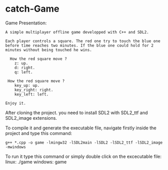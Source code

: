 # catch-Game

  Game Presentation:
  
    A simple multiplayer offline game developped with C++ and SDL2.

    Each player controls a square. The red one try to touch the blue one before time reaches two minutes. If the blue one could hold for 2 minutes without being touched he wins. 

      How the red square move ?
        z: up.
        d: right.
        q: left.

     How the red square move ?
        key_up: up.
        key_right: right.
        key_left: left.

    Enjoy it.



After cloning the project. you need to install SDL2 with SDL2_ttf and SDL2_image extensions.

To compile it and generate the executable file, navigate firstly inside the project and type this command:
  
    g++ *.cpp -o game -lmingw32 -lSDL2main -lSDL2 -lSDL2_ttf -lSDL2_image -mwindows

To run it type this command or simply double click on the excecutable file: 
    linux: ./game
    windows: game


